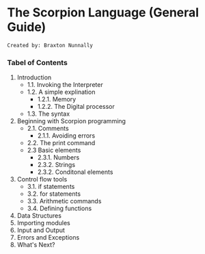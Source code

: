 # The Scorpion Language (General Guide)
    Created by: Braxton Nunnally
    
### Tabel of Contents
1. Introduction
    * 1.1. Invoking the Interpreter
    * 1.2. A simple explination
       * 1.2.1. Memory
       * 1.2.2. The Digital processor
    * 1.3. The syntax   
2. Beginning with Scorpion programming
    * 2.1. Comments
       * 2.1.1. Avoiding errors
    * 2.2. The print command
    * 2.3 Basic elements
       * 2.3.1. Numbers
       * 2.3.2. Strings
       * 2.3.2. Conditonal elements
3. Control flow tools
    * 3.1. if statements
    * 3.2. for statements
    * 3.3. Arithmetic commands
    * 3.4. Defining functions
4. Data Structures
5. Importing modules
6. Input and Output
7. Errors and Exceptions
8. What's Next?
    
    
